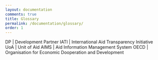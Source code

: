 ```yaml
---
layout: documentation
comments: true
title: Glossary
permalink: /documentation/glossary/
order: 1
---
```


DP | Development Partner
IATI | International Aid Transparency Initiative
UoA | Unit of Aid
AIMS | Aid Information Management System
OECD | Organisation for Economic Dooperation and Development
